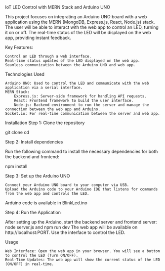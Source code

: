 IoT LED Control with MERN Stack and Arduino UNO

This project focuses on integrating an Arduino UNO board with a web application using the MERN (MongoDB, Express.js, React, Node.js) stack. The user will be able to interact with the web app to control an LED, turning it on or off. The real-time status of the LED will be displayed on the web app, providing instant feedback.

Key Features:

    Control an LED through a web interface.
    Real-time status updates of the LED displayed on the web app.
    Seamless communication between the Arduino UNO and web app.

Technologies Used

    Arduino UNO: Used to control the LED and communicate with the web application via a serial interface.
    MERN Stack:
        Express.js: Server-side framework for handling API requests.
        React: Frontend framework to build the user interface.
        Node.js: Backend environment to run the server and manage the connection between the web app and Arduino.
    Socket.io: For real-time communication between the server and web app.

Installation
Step 1: Clone the repository

git clone <your-repository-url>
cd <your-project-directory>

Step 2: Install dependencies

Run the following command to install the necessary dependencies for both the backend and frontend:

npm install

Step 3: Set up the Arduino UNO

    Connect your Arduino UNO board to your computer via USB.
    Upload the Arduino code to your Arduino IDE that listens for commands from the web app and controls the LED.

Arduino code is available in BlinkLed.ino

Step 4: Run the Application

After setting up the Arduino, start the backend server and frontend server: node server.js and npm run dev
The web app will be available on http://localhost:PORT. Use the interface to control the LED.

Usage

    Web Interface: Open the web app in your browser. You will see a button to control the LED (Turn ON/OFF).
    Real-Time Updates: The web app will show the current status of the LED (ON/OFF) in real-time.